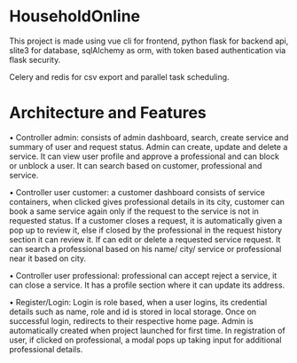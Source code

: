# HouseholdOnline
This project is made using vue cli for frontend, python flask for backend api, slite3 for database, sqlAlchemy as orm, with token based authentication via flask security.

 Celery and redis for csv export and parallel task scheduling.

# Architecture and Features
•	Controller admin: consists of admin dashboard, search, create service and summary of user and request status. Admin can create, update and delete a service. It can view user profile and approve a professional and can block or unblock a user. It can search based on customer, professional and service.



•	Controller user customer: a customer dashboard consists of service containers, when clicked gives professional details in its city, customer can book a same service again only if the request to the service is not in requested status. If a customer closes a request, it is automatically given a pop up to review it, else if closed by the professional in the request history section it can review it. If can edit or delete a requested service request. It can search a professional based on his name/ city/ service or professional near it based on city.



•	Controller user professional: professional can accept reject a service, it can close a service. It has a profile section where it can update its address.



•	Register/Login: Login is role based, when a user logins, its credential details such as name, role and id is stored in local storage. Once on successful login, redirects to their respective home page. Admin is automatically created when project launched for first time. In registration of user, if clicked on professional, a modal pops up taking input for additional professional details.
